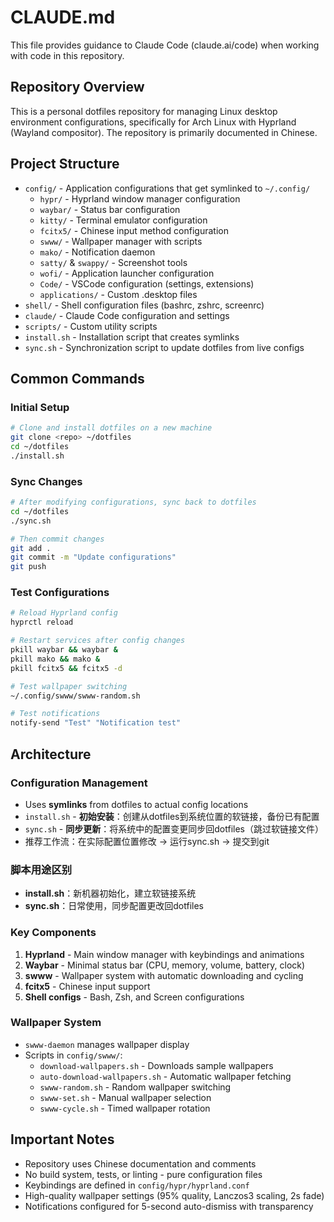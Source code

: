 # CLAUDE.md

This file provides guidance to Claude Code (claude.ai/code) when working with code in this repository.

## Repository Overview

This is a personal dotfiles repository for managing Linux desktop environment configurations, specifically for Arch Linux with Hyprland (Wayland compositor). The repository is primarily documented in Chinese.

## Project Structure

- `config/` - Application configurations that get symlinked to `~/.config/`
  - `hypr/` - Hyprland window manager configuration
  - `waybar/` - Status bar configuration
  - `kitty/` - Terminal emulator configuration
  - `fcitx5/` - Chinese input method configuration
  - `swww/` - Wallpaper manager with scripts
  - `mako/` - Notification daemon
  - `satty/` & `swappy/` - Screenshot tools
  - `wofi/` - Application launcher configuration
  - `Code/` - VSCode configuration (settings, extensions)
  - `applications/` - Custom .desktop files
- `shell/` - Shell configuration files (bashrc, zshrc, screenrc)
- `claude/` - Claude Code configuration and settings
- `scripts/` - Custom utility scripts
- `install.sh` - Installation script that creates symlinks
- `sync.sh` - Synchronization script to update dotfiles from live configs

## Common Commands

### Initial Setup
```bash
# Clone and install dotfiles on a new machine
git clone <repo> ~/dotfiles
cd ~/dotfiles
./install.sh
```

### Sync Changes
```bash
# After modifying configurations, sync back to dotfiles
cd ~/dotfiles
./sync.sh

# Then commit changes
git add .
git commit -m "Update configurations"
git push
```

### Test Configurations
```bash
# Reload Hyprland config
hyprctl reload

# Restart services after config changes
pkill waybar && waybar &
pkill mako && mako &
pkill fcitx5 && fcitx5 -d

# Test wallpaper switching
~/.config/swww/swww-random.sh

# Test notifications
notify-send "Test" "Notification test"
```

## Architecture

### Configuration Management
- Uses **symlinks** from dotfiles to actual config locations
- `install.sh` - **初始安装**：创建从dotfiles到系统位置的软链接，备份已有配置
- `sync.sh` - **同步更新**：将系统中的配置变更同步回dotfiles（跳过软链接文件）
- 推荐工作流：在实际配置位置修改 → 运行sync.sh → 提交到git

### 脚本用途区别
- **install.sh**：新机器初始化，建立软链接系统
- **sync.sh**：日常使用，同步配置更改回dotfiles

### Key Components
1. **Hyprland** - Main window manager with keybindings and animations
2. **Waybar** - Minimal status bar (CPU, memory, volume, battery, clock)
3. **swww** - Wallpaper system with automatic downloading and cycling
4. **fcitx5** - Chinese input support
5. **Shell configs** - Bash, Zsh, and Screen configurations

### Wallpaper System
- `swww-daemon` manages wallpaper display
- Scripts in `config/swww/`:
  - `download-wallpapers.sh` - Downloads sample wallpapers
  - `auto-download-wallpapers.sh` - Automatic wallpaper fetching
  - `swww-random.sh` - Random wallpaper switching
  - `swww-set.sh` - Manual wallpaper selection
  - `swww-cycle.sh` - Timed wallpaper rotation

## Important Notes

- Repository uses Chinese documentation and comments
- No build system, tests, or linting - pure configuration files
- Keybindings are defined in `config/hypr/hyprland.conf`
- High-quality wallpaper settings (95% quality, Lanczos3 scaling, 2s fade)
- Notifications configured for 5-second auto-dismiss with transparency